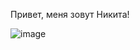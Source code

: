 Привет, меня зовут Никита!






![image](https://user-images.githubusercontent.com/99869376/204134397-cdb124ee-b1a0-4f02-a2ba-30131f2796bf.png)
